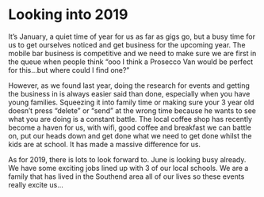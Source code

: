 # Looking into 2019

It’s January, a quiet time of year for us as far as gigs go, but a busy time for us to get ourselves noticed and get business for the upcoming year. The mobile bar business is competitive and we need to make sure we are first in the queue when people think “ooo I think a Prosecco Van would be perfect for this...but where could I find one?”

However, as we found last year, doing the research for events and getting the business in is always easier said than done, especially when you have young families. Squeezing it into family time or making sure your 3 year old doesn’t press “delete” or “send” at the wrong time because he wants to see what you are doing is a constant battle. The local coffee shop has recently become a haven for us, with wifi, good coffee and breakfast we can battle on, put our heads down and get done what we need to get done whilst the kids are at school. It has made a massive difference for us.

As for 2019, there is lots to look forward to. June is looking busy already. We have some exciting jobs lined up with 3 of our local schools. We are a family that has lived in the Southend area all of our lives so these events really excite us...
